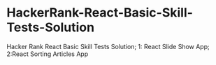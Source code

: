 # HackerRank-React-Basic-Skill-Tests-Solution
Hacker Rank React Basic Skill Tests Solution; 1: React Slide Show App; 2:React Sorting Articles App
